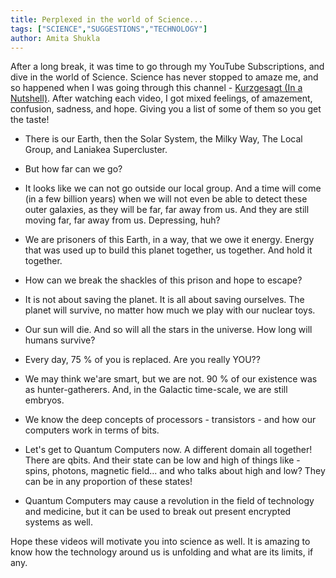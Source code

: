 ```yaml
---
title: Perplexed in the world of Science...
tags: ["SCIENCE","SUGGESTIONS","TECHNOLOGY"]
author: Amita Shukla
---
```



After a long break, it was time to go through my YouTube Subscriptions, and dive in the world of Science. Science has never stopped to amaze me, and so happened when I was going through this channel - [Kurzgesagt (In a Nutshell)](https://www.youtube.com/channel/UCsXVk37bltHxD1rDPwtNM8Q). After watching each video, I got mixed feelings, of amazement, confusion, sadness, and hope. Giving you a list of some of them so you get the taste! 
 


 
 


- There is our Earth, then the Solar System, the Milky Way, The Local Group, and Laniakea Supercluster.
- But how far can we go?
- It looks like we can not go outside our local group. And a time will come (in a few billion years) when we will not even be able to detect these outer galaxies, as they will be far, far away from us. And they are still moving far, far away from us. Depressing, huh?

 
 
 


- We are prisoners of this Earth, in a way, that we owe it energy. Energy that was used up to build this planet together, us together. And hold it together.
- How can we break the shackles of this prison and hope to escape?

 


 


 


- It is not about saving the planet. It is all about saving ourselves. The planet will survive, no matter how much we play with our nuclear toys.
- Our sun will die. And so will all the stars in the universe. How long will humans survive?
- Every day, 75 % of you is replaced. Are you really YOU??

 
 


- We may think we'are smart, but we are not. 90 % of our existence was as hunter-gatherers. And, in the Galactic time-scale, we are still embryos.

 
 


- We know the deep concepts of processors - transistors - and how our computers work in terms of bits.
- Let's get to Quantum Computers now. A different domain all together! There are qbits. And their state can be low and high of things like - spins, photons, magnetic field... and who talks about high and low? They can be in any proportion of these states!
- Quantum Computers may cause a revolution in the field of technology and medicine, but it can be used to break out present encrypted systems as well.

Hope these videos will motivate you into science as well. It is amazing to know how the technology around us is unfolding and what are its limits, if any.

